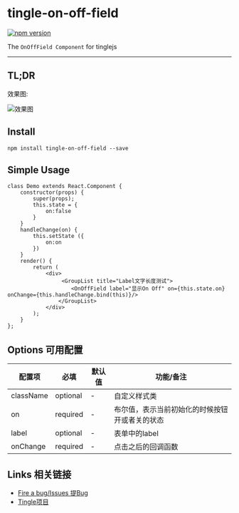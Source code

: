 # tingle-on-off-field

[![npm version](https://badge.fury.io/js/tingle-on-off-field.svg)](http://badge.fury.io/js/tingle-on-off-field)

The `OnOffField Component` for tinglejs

---

## TL;DR

效果图:

![效果图](http://gtms02.alicdn.com/tps/i2/TB1x_uQJpXXXXcbXFXXOaDgVVXX-282-128.jpg)

## Install

```
npm install tingle-on-off-field --save
```

## Simple Usage

```
class Demo extends React.Component {
    constructor(props) {
        super(props);
        this.state = {
            on:false
        }
    }
    handleChange(on) {
        this.setState ({
            on:on
        })
    }
    render() {
        return (
            <div>
                 <GroupList title="Label文字长度测试">
                    <OnOffField label="显示On Off" on={this.state.on} onChange={this.handleChange.bind(this)}/>
                </GroupList>
            </div>
        );
    }
};
```

## Options 可用配置

| 配置项 | 必填 | 默认值 | 功能/备注 |
|---|----|---|----|
|className|optional|-|自定义样式类|
|on|required|-|布尔值，表示当前初始化的时候按钮开或者关的状态|
|label|optional|-|表单中的label|
|onChange|required|-|点击之后的回调函数|


## Links 相关链接

- [Fire a bug/Issues 提Bug](https://github.com/tinglejs/tingle-on-off-field/issues)
- [Tingle项目](https://github.com/tinglejs/generator-tingle)
